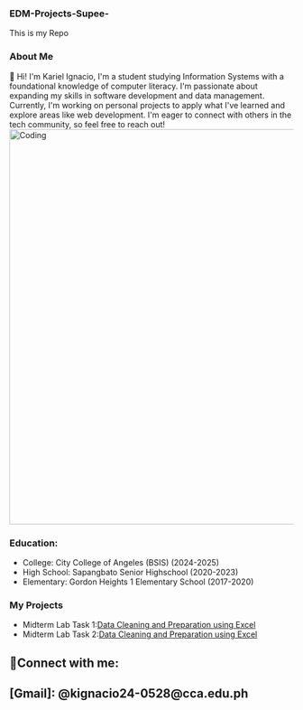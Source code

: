 ### EDM-Projects-Supee-
This is my Repo
### About Me
👋 Hi! I'm Kariel Ignacio, I'm a student studying Information Systems with a foundational knowledge of computer literacy. I'm passionate about expanding my skills in software development and data management. Currently, I'm working on personal projects to apply what I've learned and explore areas like web development. I'm eager to connect with others in the tech community, so feel free to reach out!
<img allign = "left" alt="Coding" width="700" src="https://i.pinimg.com/originals/21/11/61/21116158daaeb1459b4ec0758505e1ad.gif">


### Education:
- College: City College of Angeles (BSIS) (2024-2025)
- High School: Sapangbato Senior Highschool (2020-2023)
- Elementary: Gordon Heights 1 Elementary School (2017-2020)
### My Projects
- Midterm Lab Task 1:[Data Cleaning and Preparation using Excel](https://github.com/Hwanch0/README.md/blob/main/Midterm%20Task%201/Task1.md)
- Midterm Lab Task 2:[Data Cleaning and Preparation using Excel](https://github.com/Hwanch0/README.md/blob/main/MIDTERM%20TASK%202/README.md)
 
 <h2>🤳Connect with me:<h2>
[Gmail]: @kignacio24-0528@cca.edu.ph


